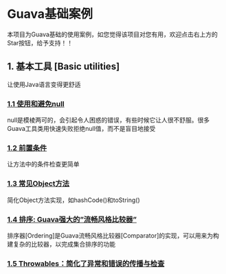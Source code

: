 # Guava基础案例
本项目为Guava基础的使用案例，如您觉得该项目对您有用，欢迎点击右上方的Star按钮，给予支持！！

## 1. 基本工具 [Basic utilities]
让使用Java语言变得更舒适

### [1.1 使用和避免null](https://github.com/yxxcoder/Guava-Learning/tree/master/src/main/java/basic/optional)
null是模棱两可的，会引起令人困惑的错误，有些时候它让人很不舒服。很多Guava工具类用快速失败拒绝null值，而不是盲目地接受

### [1.2 前置条件](https://github.com/yxxcoder/Guava-Learning/tree/master/src/main/java/basic/preconditions)
让方法中的条件检查更简单

### [1.3 常见Object方法](https://github.com/yxxcoder/Guava-Learning/tree/master/src/main/java/basic/object)
简化Object方法实现，如hashCode()和toString()

### [1.4 排序: Guava强大的”流畅风格比较器”](https://github.com/yxxcoder/Guava-Learning/tree/master/src/main/java/basic/ordering)
排序器[Ordering]是Guava流畅风格比较器[Comparator]的实现，可以用来为构建复杂的比较器，以完成集合排序的功能

### [1.5 Throwables：简化了异常和错误的传播与检查]()